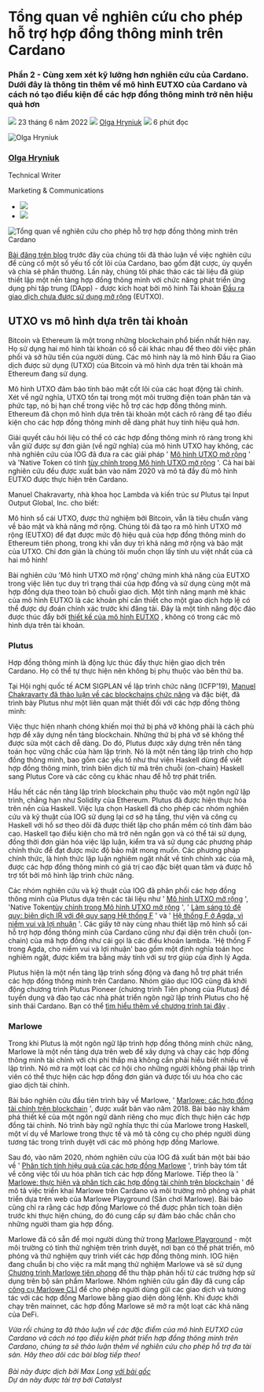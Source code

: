 # Tổng quan về nghiên cứu cho phép hỗ trợ hợp đồng thông minh trên Cardano

### **Phần 2 - Cùng xem xét kỹ lưỡng hơn nghiên cứu của Cardano. Dưới đây là thông tin thêm về mô hình EUTXO của Cardano và cách nó tạo điều kiện để các hợp đồng thông minh trở nên hiệu quả hơn**

![](img/2022-06-23-overview-of-the-research-enabling-smart-contract-support-on-cardano.002.png) 23 tháng 6 năm 2022 ![](img/2022-06-23-overview-of-the-research-enabling-smart-contract-support-on-cardano.002.png) [Olga Hryniuk](/en/blog/authors/olga-hryniuk/page-1/) ![](img/2022-06-23-overview-of-the-research-enabling-smart-contract-support-on-cardano.003.png) 6 phút đọc

![Olga Hryniuk](img/2022-06-23-overview-of-the-research-enabling-smart-contract-support-on-cardano.004.png)[](/en/blog/authors/olga-hryniuk/page-1/)

### [**Olga Hryniuk**](/en/blog/authors/olga-hryniuk/page-1/)

Technical Writer

Marketing &amp; Communications

- ![](img/2022-06-23-overview-of-the-research-enabling-smart-contract-support-on-cardano.005.png)[](https://www.linkedin.com/in/olga-hryniuk-1094a3160/ "LinkedIn")
- ![](img/2022-06-23-overview-of-the-research-enabling-smart-contract-support-on-cardano.006.png)[](https://github.com/olgahryniuk "GitHub")

![Tổng quan về nghiên cứu cho phép hỗ trợ hợp đồng thông minh trên Cardano](img/2022-06-23-overview-of-the-research-enabling-smart-contract-support-on-cardano.007.png)

[Bài đăng trên blog](https://iohk.io/en/blog/posts/2022/06/10/cardanos-foundational-research-overview/) trước đây của chúng tôi đã thảo luận về việc nghiên cứu để củng cố một số yếu tố cốt lõi của Cardano, bao gồm đặt cược, ủy quyền và chia sẻ phần thưởng. Lần này, chúng tôi phác thảo các tài liệu đã giúp thiết lập một nền tảng hợp đồng thông minh với chức năng phát triển ứng dụng phi tập trung (DApp) - được kích hoạt bởi mô hình Tài khoản [Đầu ra giao dịch chưa được sử dụng mở rộng](https://iohk.io/en/blog/posts/2021/03/11/cardanos-extended-utxo-accounting-model/) (EUTXO).

## **UTXO vs mô hình dựa trên tài khoản**

Bitcoin và Ethereum là một trong những blockchain phổ biến nhất hiện nay. Họ sử dụng hai mô hình tài khoản có sổ cái khác nhau để theo dõi việc phân phối và sở hữu tiền của người dùng. Các mô hình này là mô hình Đầu ra Giao dịch được sử dụng (UTXO) của Bitcoin và mô hình dựa trên tài khoản mà Ethereum đang sử dụng.

Mô hình UTXO đảm bảo tính bảo mật cốt lõi của các hoạt động tài chính. Xét về ngữ nghĩa, UTXO tồn tại trong một môi trường điện toán phân tán và phức tạp, nó bị hạn chế trong việc hỗ trợ các hợp đồng thông minh. Ethereum đã chọn mô hình dựa trên tài khoản một cách rõ ràng để tạo điều kiện cho các hợp đồng thông minh dễ dàng phát huy tính hiệu quả hơn.

Giải quyết câu hỏi liệu có thể có các hợp đồng thông minh rõ ràng trong khi vẫn giữ được sự đơn giản (về ngữ nghĩa) của mô hình UTXO hay không, các nhà nghiên cứu của IOG đã đưa ra các giải pháp ' [Mô hình UTXO mở rộng](https://iohk.io/en/research/library/papers/the-extended-utxo-model/) ' và 'Native Token có tính [tùy chỉnh trong Mô hình UTXO mở rộng](https://iohk.io/en/research/library/papers/native-custom-tokens-in-the-extended-utxo-model/) '. Cả hai bài nghiên cứu đều được xuất bản vào năm 2020 và mô tả đầy đủ mô hình EUTXO được thực hiện trên Cardano.

Manuel Chakravarty, nhà khoa học Lambda và kiến trúc sư Plutus tại Input Output Global, Inc. cho biết:

Mô hình sổ cái UTXO, được thử nghiệm bởi Bitcoin, vẫn là tiêu chuẩn vàng về bảo mật và khả năng mở rộng. Chúng tôi đã tạo ra mô hình UTXO mở rộng (EUTXO) để đạt được mức độ hiệu quả của hợp đồng thông minh do Ethereum tiên phong, trong khi vẫn duy trì khả năng mở rộng và bảo mật của UTXO. Chỉ đơn giản là chúng tôi muốn chọn lấy tính ưu việt nhất của cả hai mô hình!

Bài nghiên cứu 'Mô hình UTXO mở rộng' chứng minh khả năng của EUTXO trong việc liên tục duy trì trạng thái của hợp đồng và sử dụng cùng một mã hợp đồng dựa theo toàn bộ chuỗi giao dịch. Một tính năng mạnh mẽ khác của mô hình EUTXO là các khoản phí cần thiết cho một giao dịch hợp lệ có thể được dự đoán chính xác trước khi đăng tải. Đây là một tính năng độc đáo được thúc đẩy bởi [thiết kế của mô hình EUTXO](https://iog.io/en/blog/posts/2021/09/06/no-surprises-transaction-validation-on-cardano/) , không có trong các mô hình dựa trên tài khoản.

### **Plutus**

Hợp đồng thông minh là động lực thúc đẩy thực hiện giao dịch trên Cardano. Họ có thể tự thực hiện nên không bị phụ thuộc vào bên thứ ba.

Tại Hội nghị quốc tế ACM SIGPLAN về lập trình chức năng (ICFP'19), [Manuel Chakravarty đã thảo luận về các blockchains chức năng](https://www.youtube.com/watch?v=zXy4kxUlUmY) và đặc biệt, đã trình bày Plutus như một liên quan mật thiết đối với các hợp đồng thông minh:

Việc thực hiện nhanh chóng khiến mọi thứ bị phá vỡ không phải là cách phù hợp để xây dựng nền tảng blockchain. Những thứ bị phá vỡ sẽ không thể được sửa một cách dễ dàng. Do đó, Plutus được xây dựng trên nền tảng toán học vững chắc của hàm lập trình. Nó là một nền tảng lập trình cho hợp đồng thông minh, bao gồm các yếu tố như thư viện Haskell dùng để viết hợp đồng thông minh, trình biên dịch từ mã trên chuỗi (on-chain) Haskell sang Plutus Core và các công cụ khác nhau để hỗ trợ phát triển.

Hầu hết các nền tảng lập trình blockchain phụ thuộc vào một ngôn ngữ lập trình, chẳng hạn như Solidity của Ethereum. Plutus đã được hiện thực hóa trên nền của Haskell. Việc lựa chọn Haskell đã cho phép các nhóm nghiên cứu và kỹ thuật của IOG sử dụng lại cơ sở hạ tầng, thư viện và công cụ Haskell với hồ sơ theo dõi đã được thiết lập cho phần mềm có tính đảm bảo cao. Haskell tạo điều kiện cho mã trở nên ngắn gọn và có thể tái sử dụng, đồng thời đơn giản hóa việc lập luận, kiểm tra và sử dụng các phương pháp chính thức để đạt được mức độ bảo mật mong muốn. Các phương pháp chính thức, là hình thức lập luận nghiêm ngặt nhất về tính chính xác của mã, được các hợp đồng thông minh có giá trị cao đặc biệt quan tâm và được hỗ trợ tốt bởi mô hình lập trình chức năng.

Các nhóm nghiên cứu và kỹ thuật của IOG đã phân phối các hợp đồng thông minh của Plutus dựa trên các tài liệu như ' [Mô hình UTXO mở rộng](https://iohk.io/en/research/library/papers/the-extended-utxo-model/) ', 'Native Token[tùy chỉnh trong Mô hình UTXO mở rộng](https://iohk.io/en/research/library/papers/native-custom-tokens-in-the-extended-utxo-model/) ', ' [Làm sáng tỏ đệ quy: biên dịch IR với đệ quy sang Hệ thống F](https://iohk.io/en/research/library/papers/unraveling-recursioncompiling-an-ir-with-recursion-to-system-f/) ' và ' [Hệ thống F ở Agda, vì niềm vui và lợi nhuận](https://iohk.io/en/research/library/papers/system-f-in-agdafor-fun-and-profit/) '. Các giấy tờ này cùng nhau thiết lập mô hình sổ cái hỗ trợ hợp đồng thông minh của Cardano cũng như đại diện trên chuỗi (on-chain) của mã hợp đồng như cái gọi là các điều khoản lambda. 'Hệ thống F trong Agda, cho niềm vui và lợi nhuận' bao gồm một định nghĩa toán học nghiêm ngặt, được kiểm tra bằng máy tính với sự trợ giúp của định lý Agda.

Plutus hiện là một nền tảng lập trình sống động và đang hỗ trợ phát triển các hợp đồng thông minh trên Cardano. Nhóm giáo dục IOG cũng đã khởi động chương trình Plutus Pioneer (chương trình Tiên phong của Plutus) để tuyển dụng và đào tạo các nhà phát triển ngôn ngữ lập trình Plutus cho hệ sinh thái Cardano. Bạn có thể [tìm hiểu thêm về chương trình tại đây](https://testnets.cardano.org/en/plutus-pioneer-program/) .

### **Marlowe**

Trong khi Plutus là một ngôn ngữ lập trình hợp đồng thông minh chức năng, Marlowe là một nền tảng dựa trên web để xây dựng và chạy các hợp đồng thông minh tài chính với chi phí thấp mà không cần phải hiểu biết nhiều về lập trình. Nó mở ra một loạt các cơ hội cho những người không phải lập trình viên có thể thực hiện các hợp đồng đơn giản và được tối ưu hóa cho các giao dịch tài chính.

Bài báo nghiên cứu đầu tiên trình bày về Marlowe, ' [Marlowe: các hợp đồng tài chính trên blockchain](https://iohk.io/en/research/library/papers/marlowefinancial-contracts-on-blockchain/) ', được xuất bản vào năm 2018. Bài báo này khám phá thiết kế của một ngôn ngữ dành riêng cho mục đích thực hiện các hợp đồng tài chính. Nó trình bày ngữ nghĩa thực thi của Marlowe trong Haskell, một ví dụ về Marlowe trong thực tế và mô tả công cụ cho phép người dùng tương tác trong trình duyệt với các mô phỏng hợp đồng Marlowe.

Sau đó, vào năm 2020, nhóm nghiên cứu của IOG đã xuất bản một bài báo về ' [Phân tích tính hiệu quả của các hợp đồng Marlowe](https://iohk.io/en/research/library/papers/efficient-static-analysis-of-marlowe-contracts/) ', trình bày tóm tắt về công việc tối ưu hóa phân tích các hợp đồng Marlowe. Tiếp theo là ' [Marlowe: thực hiện và phân tích các hợp đồng tài chính trên blockchain](https://iohk.io/en/research/library/papers/marloweimplementing-and-analysing-financial-contracts-on-blockchain/) ' để mô tả việc triển khai Marlowe trên Cardano và môi trường mô phỏng và phát triển dựa trên web của Marlowe Playground (Sân chơi Marlowe). Bài báo cũng chỉ ra rằng các hợp đồng Marlowe có thể được phân tích toàn diện trước khi thực hiện chúng, do đó cung cấp sự đảm bảo chắc chắn cho những người tham gia hợp đồng.

Marlowe đã có sẵn để mọi người dùng thử trong [Marlowe Playground](https://playground.marlowe.iohkdev.io/#/) - một môi trường có tính thử nghiệm trên trình duyệt, nơi bạn có thể phát triển, mô phỏng và thử nghiệm quy trình viết các hợp đồng thông minh. IOG hiện đang chuẩn bị cho việc ra mắt mạng thử nghiệm Marlowe và sẽ sử dụng [Chương trình Marlowe tiên phong](https://pioneers.marlowe-finance.io/) để thu thập phản hồi từ các trường hợp sử dụng trên bộ sản phẩm Marlowe. Nhóm nghiên cứu gần đây đã cung cấp [công cụ Marlowe CLI](https://iohk.io/en/blog/posts/2022/04/19/introducing-the-new-command-line-interface-tool-for-marlowe/) để cho phép người dùng gửi các giao dịch và tương tác với các hợp đồng Marlowe bằng giao diện dòng lệnh. Khi được khởi chạy trên mainnet, các hợp đồng Marlowe sẽ mở ra một loạt các khả năng của DeFi.

*Vừa rồi chúng ta đã thảo luận về các đặc điểm của mô hình EUTXO của Cardano và cách nó tạo điều kiện phát triển hợp đồng thông minh trên Cardano, chúng ta sẽ thảo luận thêm về nghiên cứu cho phép hỗ trợ đa tài sản. Hãy theo dõi các bài blog tiếp theo!<br><br>Bài này được dịch bởi Max Long <a class="_active_edit_href" href="https://iohk.io/en/blog/posts/2022/06/23/overview-of-the-research-enabling-smart-contract-support-on-cardano/">với bài gốc</a><a><br>*Dự án này được tài trợ bới Catalyst*</a>*
